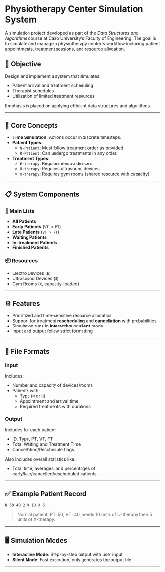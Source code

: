 # Physiotherapy Center Simulation System

A simulation project developed as part of the _Data Structures and Algorithms_ course at Cairo University's Faculty of Engineering. The goal is to simulate and manage a physiotherapy center's workflow including patient appointments, treatment sessions, and resource allocation.

## 📌 Objective

Design and implement a system that simulates:

- Patient arrival and treatment scheduling
- Therapist schedules
- Utilization of limited treatment resources

Emphasis is placed on applying efficient data structures and algorithms.

---

## 🧠 Core Concepts

- **Time Simulation**: Actions occur in discrete timesteps.
- **Patient Types**:
  - `N-Patient`: Must follow treatment order as provided.
  - `R-Patient`: Can undergo treatments in any order.
- **Treatment Types**:
  - `E-therapy`: Requires electro devices
  - `U-therapy`: Requires ultrasound devices
  - `X-therapy`: Requires gym rooms (shared resource with capacity)

---

## 📋 System Components

### 🧾 Main Lists

- **All Patients**
- **Early Patients** (`VT < PT`)
- **Late Patients** (`VT > PT`)
- **Waiting Patients**
- **In-treatment Patients**
- **Finished Patients**

### 📦 Resources

- Electro Devices (`E`)
- Ultrasound Devices (`U`)
- Gym Rooms (`X`, capacity-loaded)

---

## ⚙️ Features

- Prioritized and time-sensitive resource allocation
- Support for treatment **rescheduling** and **cancellation** with probabilities
- Simulation runs in **interactive** or **silent** mode
- Input and output follow strict formatting

---

## 📁 File Formats

### Input

Includes:

- Number and capacity of devices/rooms
- Patients with:
  - Type (`N` or `R`)
  - Appointment and arrival time
  - Required treatments with durations

### Output

Includes for each patient:

- ID, Type, PT, VT, FT
- Total Waiting and Treatment Time
- Cancellation/Reschedule flags

Also includes overall statistics like:

- Total time, averages, and percentages of early/late/cancelled/rescheduled patients

---

## ✅ Example Patient Record

```
N 50 40 2 U 10 X 5
```

> Normal patient, PT=50, VT=40, needs 10 units of U-therapy then 5 units of X-therapy.

---

## 🖥️ Simulation Modes

- **Interactive Mode**: Step-by-step output with user input
- **Silent Mode**: Fast execution, only generates the output file

---
